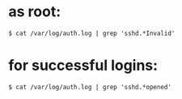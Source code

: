 # as root:
```shell
$ cat /var/log/auth.log | grep 'sshd.*Invalid'
```

# for successful logins:
```shell
$ cat /var/log/auth.log | grep 'sshd.*opened'
```
